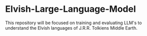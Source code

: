 # Elvish-Large-Language-Model
This repository will be focused on training and evaluating LLM's to understand the Elvish languages of J.R.R. Tolkiens Middle Earth.
